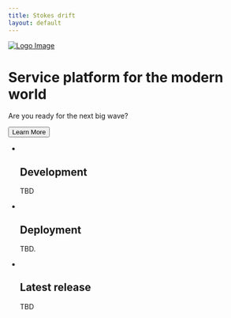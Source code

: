 ```yaml
---
title: Stokes drift
layout: default
---
```


<div class="hero">
    <div class="hero-inner">
    <a href="" class="hero-logo"><img src="https://raw.githubusercontent.com/thoughtbot/refills/master/source/images/placeholder_logo_1.png" alt="Logo Image"></a>
        <div class="hero-copy">
            <h1>Service platform for the modern world</h1>
            <p>Are you ready for the next big wave?</p>
        </div>
    <button>Learn More</button>
    </div>
</div>

<ul class="bullets">
  <li class="bullet three-col-bullet">
    <div class="bullet-icon bullet-icon-1">
      <img src="https://raw.githubusercontent.com/thoughtbot/refills/master/source/images/placeholder_logo_2.png
" alt="">
    </div>
    <div class="bullet-content">
      <h2>Development</h2>
      <p>TBD</p>
      </div>
  </li>
  <li class="bullet three-col-bullet">
    <div class="bullet-icon bullet-icon-2">
      <img src="https://raw.githubusercontent.com/thoughtbot/refills/master/source/images/placeholder_logo_3.png" alt="">
    </div>
    <div class="bullet-content">
      <h2>Deployment</h2>
      <p>TBD.</p>
    </div>
  </li>
  <li class="bullet three-col-bullet">
    <div class="bullet-icon bullet-icon-3">
      <img src="https://raw.githubusercontent.com/thoughtbot/refills/master/source/images/placeholder_logo_4.png" alt="">
    </div>
    <div class="bullet-content">
      <h2>Latest release</h2>
      <p>TBD</p>
    </div>
  </li>
</ul>

